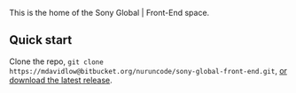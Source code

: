 This is the home of the Sony Global | Front-End space.



Quick start
-----------

Clone the repo, `git clone https://mdavidlow@bitbucket.org/nuruncode/sony-global-front-end.git`, [or download the latest release](https://bitbucket.org/nuruncode/sony-global-front-end/downloads).


